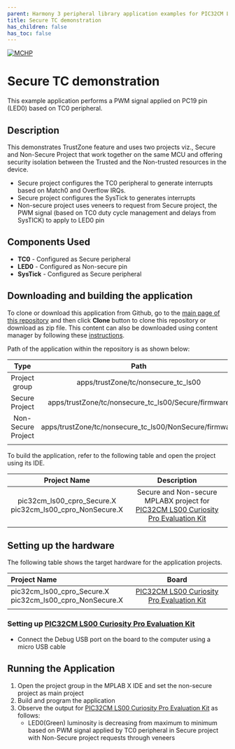 ```yaml
---
parent: Harmony 3 peripheral library application examples for PIC32CM LE00/LS00/LS60 family
title: Secure TC demonstration 
has_children: false
has_toc: false
---
```


[![MCHP](https://www.microchip.com/ResourcePackages/Microchip/assets/dist/images/logo.png)](https://www.microchip.com)

# Secure TC demonstration

This example application performs a PWM signal applied on PC19 pin (LED0) based on TC0 peripheral.

## Description

This demonstrates TrustZone feature and uses two projects viz., Secure and Non-Secure Project that work together on the same
MCU and offering security isolation between the Trusted and the Non-trusted resources in the device.

- Secure project configures the TC0 peripheral to generate interrupts based on Match0 and Overflow IRQs.
- Secure project configures the SysTick to generates interrupts
- Non-secure project uses veneers to request from Secure project, the PWM signal (based on TC0 duty cycle management and delays from SysTICK) to apply to LED0 pin

## Components Used

- **TC0** - Configured as Secure peripheral
- **LED0** - Configured as Non-secure pin
- **SysTick** - Configured as Secure peripheral

## Downloading and building the application

To clone or download this application from Github, go to the [main page of this repository](https://github.com/Microchip-MPLAB-Harmony/csp_apps_pic32cm_le_ls) and then click **Clone** button to clone this repository or download as zip file.
This content can also be downloaded using content manager by following these [instructions](https://github.com/Microchip-MPLAB-Harmony/contentmanager/wiki).

Path of the application within the repository is as shown below:

| Type        | Path                         |
|:-----------:|:----------------------------:|
| Project group | apps/trustZone/tc/nonsecure_tc_ls00 |
|Secure Project|  apps/trustZone/tc/nonsecure_tc_ls00/Secure/firmware |
|Non-Secure Project|  apps/trustZone/tc/nonsecure_tc_ls00/NonSecure/firmware |
||||

To build the application, refer to the following table and open the project using its IDE.

| Project Name      | Description                                    |
| :-----------------: | :----------------------------------------------: |
| pic32cm_ls00_cpro_Secure.X <br> pic32cm_ls00_cpro_NonSecure.X | Secure and Non-secure MPLABX project for [PIC32CM LS00 Curiosity Pro Evaluation Kit](https://www.microchip.com/en-us/development-tool/EV12U44A) |
|||

## Setting up the hardware

The following table shows the target hardware for the application projects.

| Project Name| Board|
|:---------|:---------:|
| pic32cm_ls00_cpro_Secure.X <br> pic32cm_ls00_cpro_NonSecure.X | [PIC32CM LS00 Curiosity Pro Evaluation Kit](https://www.microchip.com/en-us/development-tool/EV12U44A) |
|||

### Setting up [PIC32CM LS00 Curiosity Pro Evaluation Kit](https://www.microchip.com/en-us/development-tool/EV12U44A)

- Connect the Debug USB port on the board to the computer using a micro USB cable

## Running the Application

1. Open the project group in the MPLAB X IDE and set the non-secure project as main project
2. Build and program the application
3. Observe the output for [PIC32CM LS00 Curiosity Pro Evaluation Kit](https://www.microchip.com/en-us/development-tool/EV12U44A) as follows:
    - LED0(Green) luminosity is decreasing from maximum to minimum based on PWM signal applied by TC0 peripheral in Secure project with Non-Secure project requests through veneers